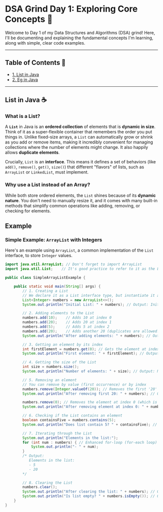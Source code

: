 # DSA Grind Day 1: Exploring Core Concepts 🚀

Welcome to Day 1 of my Data Structures and Algorithms (DSA) grind! Here, I'll be documenting and explaining the fundamental concepts I'm learning, along with simple, clear code examples.

---

## Table of Contents 📖

* [1. List in Java](#List-in-java)
* [2. Eg in Java](#Example)

---

## List in Java ☕

### What is a List?

A **`List`** in Java is an **ordered collection** of elements that is **dynamic in size**. Think of it as a super-flexible container that remembers the order you put things in. Unlike fixed-size arrays, a `List` can automatically grow or shrink as you add or remove items, making it incredibly convenient for managing collections where the number of elements might change. It also happily allows **duplicate elements**.

Crucially, `List` is an **interface**. This means it defines a set of behaviors (like `add()`, `remove()`, `get()`, `size()`) that different "flavors" of lists, such as `ArrayList` or `LinkedList`, must implement.

### Why use a List instead of an Array?

While both store ordered elements, the `List` shines because of its **dynamic nature**. You don't need to manually resize it, and it comes with many built-in methods that simplify common operations like adding, removing, or checking for elements.

## Example

### Simple Example: `ArrayList` with Integers

Here's an example using `ArrayList`, a common implementation of the `List` interface, to store `Integer` values.

```java
import java.util.ArrayList; // Don't forget to import ArrayList
import java.util.List;    // It's good practice to refer to it as the List interface

public class SimpleArrayListExample {

    public static void main(String[] args) {
        // 1. Creating a List
        // We declare it as a List interface type, but instantiate it as an ArrayList
        List<Integer> numbers = new ArrayList<>();
        System.out.println("Initial List: " + numbers); // Output: Initial List: []

        // 2. Adding elements to the List
        numbers.add(10);    // Adds 10 at index 0
        numbers.add(20);    // Adds 20 at index 1
        numbers.add(5);     // Adds 5 at index 2
        numbers.add(20);    // Adds another 20 (duplicates are allowed!) at index 3
        System.out.println("After adding elements: " + numbers); // Output: After adding elements: [10, 20, 5, 20]

        // 3. Getting an element by its index
        int firstElement = numbers.get(0); // Gets the element at index 0
        System.out.println("First element: " + firstElement); // Output: First element: 10

        // 4. Getting the size of the List
        int size = numbers.size();
        System.out.println("Number of elements: " + size); // Output: Number of elements: 4

        // 5. Removing an element
        // You can remove by value (first occurrence) or by index
        numbers.remove(Integer.valueOf(20)); // Removes the first '20' encountered
        System.out.println("After removing first 20: " + numbers); // Output: After removing first 20: [10, 5, 20]

        numbers.remove(0); // Removes the element at index 0 (which is now 10)
        System.out.println("After removing element at index 0: " + numbers); // Output: After removing element at index 0: [5, 20]

        // 6. Checking if the List contains an element
        boolean containsFive = numbers.contains(5);
        System.out.println("Does list contain 5? " + containsFive); // Output: Does list contain 5? true

        // 7. Iterating through the List
        System.out.println("Elements in the list:");
        for (int num : numbers) { // Enhanced for-loop (for-each loop)
            System.out.println("- " + num);
        }
        /* Output:
           Elements in the list:
           - 5
           - 20
        */

        // 8. Clearing the List
        numbers.clear();
        System.out.println("After clearing the list: " + numbers); // Output: After clearing the list: []
        System.out.println("Is list empty? " + numbers.isEmpty()); // Output: Is list empty? true
    }
}
